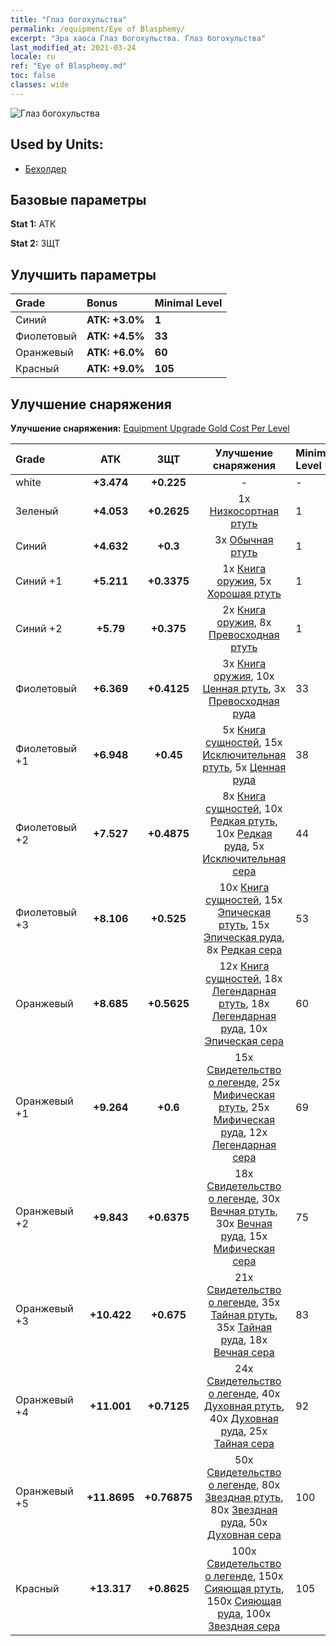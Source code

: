 ```yaml
---
title: "Глаз богохульства"
permalink: /equipment/Eye of Blasphemy/
excerpt: "Эра хаоса Глаз богохульства. Глаз богохульства"
last_modified_at: 2021-03-24
locale: ru
ref: "Eye of Blasphemy.md"
toc: false
classes: wide
---
```


  ![Глаз богохульства](/images/e/e_7031.png)

## Used by Units:

* [Бехолдер](/ru/units/Beholder/) 


## Базовые параметры
 **Stat 1:** АТК

 **Stat 2:** ЗЩТ

## Улучшить параметры

  |     Grade    |   Bonus | Minimal Level | 
  |:-------------|:--------|:--------------| 
  | Синий | **АТК: +3.0%** | **1** | 
  | Фиолетовый | **АТК: +4.5%** | **33** | 
  | Оранжевый | **АТК: +6.0%** | **60** | 
  | Красный | **АТК: +9.0%** | **105** | 


## Улучшение снаряжения
 **Улучшение снаряжения:** [Equipment Upgrade Gold Cost Per Level](/equipment/EquipmentUpgradeCostPerLevel/) 

  |          Grade      | АТК | ЗЩТ | Улучшение снаряжения | Minimal Level |
  |:--------------------|:---------:|:---------:|:----------------:|:--------------|
  | white | **+3.474** | **+0.225** | - | - |
  | Зеленый | **+4.053** | **+0.2625** | 1x [Низкосортная ртуть](/ru/Items/mat_2/) | 1 |
  | Синий | **+4.632** | **+0.3** | 3x [Обычная ртуть](/ru/Items/mat_8/) | 1 |
  | Синий +1 | **+5.211** | **+0.3375** | 1x [Книга оружия](/ru/Items/mat_18/), 5x [Хорошая ртуть](/ru/Items/mat_14/) | 1 |
  | Синий +2 | **+5.79** | **+0.375** | 2x [Книга оружия](/ru/Items/mat_25/), 8x [Превосходная ртуть](/ru/Items/mat_21/) | 1 |
  | Фиолетовый | **+6.369** | **+0.4125** | 3x [Книга оружия](/ru/Items/mat_32/), 10x [Ценная ртуть](/ru/Items/mat_28/), 3x [Превосходная руда](/ru/Items/mat_19/) | 33 |
  | Фиолетовый +1 | **+6.948** | **+0.45** | 5x [Книга сущностей](/ru/Items/mat_39/), 15x [Исключительная ртуть](/ru/Items/mat_35/), 5x [Ценная руда](/ru/Items/mat_26/) | 38 |
  | Фиолетовый +2 | **+7.527** | **+0.4875** | 8x [Книга сущностей](/ru/Items/mat_46/), 10x [Редкая ртуть](/ru/Items/mat_42/), 10x [Редкая руда](/ru/Items/mat_40/), 5x [Исключительная сера](/ru/Items/mat_36/) | 44 |
  | Фиолетовый +3 | **+8.106** | **+0.525** | 10x [Книга сущностей](/ru/Items/mat_53/), 15x [Эпическая ртуть](/ru/Items/mat_49/), 15x [Эпическая руда](/ru/Items/mat_47/), 8x [Редкая сера](/ru/Items/mat_43/) | 53 |
  | Оранжевый | **+8.685** | **+0.5625** | 12x [Книга сущностей](/ru/Items/mat_60/), 18x [Легендарная ртуть](/ru/Items/mat_56/), 18x [Легендарная руда](/ru/Items/mat_54/), 10x [Эпическая сера](/ru/Items/mat_50/) | 60 |
  | Оранжевый +1 | **+9.264** | **+0.6** | 15x [Свидетельство о легенде](/ru/Items/mat_67/), 25x [Мифическая ртуть](/ru/Items/mat_63/), 25x [Мифическая руда](/ru/Items/mat_61/), 12x [Легендарная сера](/ru/Items/mat_57/) | 69 |
  | Оранжевый +2 | **+9.843** | **+0.6375** | 18x [Свидетельство о легенде](/ru/Items/mat_74/), 30x [Вечная ртуть](/ru/Items/mat_70/), 30x [Вечная руда](/ru/Items/mat_68/), 15x [Мифическая сера](/ru/Items/mat_64/) | 75 |
  | Оранжевый +3 | **+10.422** | **+0.675** | 21x [Свидетельство о легенде](/ru/Items/mat_81/), 35x [Тайная ртуть](/ru/Items/mat_77/), 35x [Тайная руда](/ru/Items/mat_75/), 18x [Вечная сера](/ru/Items/mat_71/) | 83 |
  | Оранжевый +4 | **+11.001** | **+0.7125** | 24x [Свидетельство о легенде](/ru/Items/mat_88/), 40x [Духовная ртуть](/ru/Items/mat_84/), 40x [Духовная руда](/ru/Items/mat_82/), 25x [Тайная сера](/ru/Items/mat_78/) | 92 |
  | Оранжевый +5 | **+11.8695** | **+0.76875** | 50x [Свидетельство о легенде](/ru/Items/mat_95/), 80x [Звездная ртуть](/ru/Items/mat_91/), 80x [Звездная руда](/ru/Items/mat_89/), 50x [Духовная сера](/ru/Items/mat_85/) | 100 |
  | Красный | **+13.317** | **+0.8625** | 100x [Свидетельство о легенде](/ru/Items/mat_102/), 150x [Сияющая ртуть](/ru/Items/mat_98/), 150x [Сияющая руда](/ru/Items/mat_96/), 100x [Звездная сера](/ru/Items/mat_92/) | 105 |

